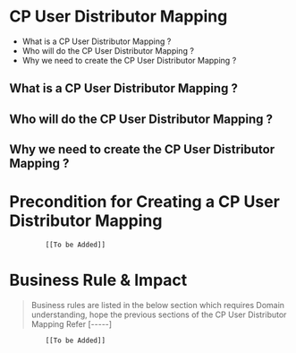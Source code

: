 # CP User Distributor Mapping

* What is a CP User Distributor Mapping ?
* Who will do the CP User Distributor Mapping ?
* Why we need to create the CP User Distributor Mapping ? 

## What is a CP User Distributor Mapping ?
## Who will do the CP User Distributor Mapping ?
## Why we need to create the CP User Distributor Mapping ? 

# Precondition for Creating a CP User Distributor Mapping




             [[To be Added]]
 




# Business Rule & Impact 

> Business rules are listed in the below section which requires Domain understanding, hope the previous sections of the CP User Distributor Mapping Refer [-----]


             [[To be Added]]
 


